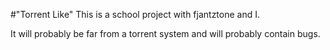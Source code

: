 #"Torrent Like"
This is a school project with fjantztone and I.

It will probably be far from a torrent system and will probably contain bugs.
